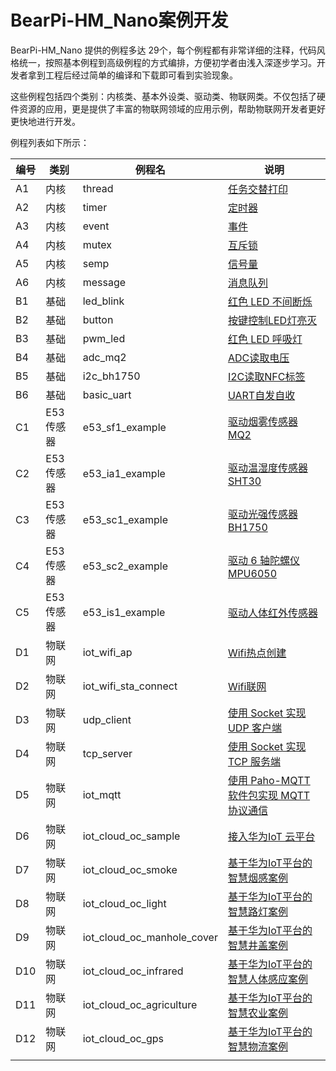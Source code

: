 # BearPi-HM_Nano案例开发

BearPi-HM_Nano 提供的例程多达 29个，每个例程都有非常详细的注释，代码风格统一，按照基本例程到高级例程的方式编排，方便初学者由浅入深逐步学习。开发者拿到工程后经过简单的编译和下载即可看到实验现象。

这些例程包括四个类别：内核类、基本外设类、驱动类、物联网类。不仅包括了硬件资源的应用，更是提供了丰富的物联网领域的应用示例，帮助物联网开发者更好更快地进行开发。

例程列表如下所示：

| 编号 | 类别   | 例程名           | 说明                                                         |
| ---- | ------ | ---------------- | ------------------------------------------------------------ |
| A1   | 内核   | thread           |   [任务交替打印](A1_kernal_thread/README.md)  |
| A2   | 内核   | timer            |  [定时器  ](A2_kernel_timer/README.md)                                                      |
| A3   | 内核   | event            |   [事件](A3_kernel_event/README.md)|
| A4   | 内核   | mutex            |   [互斥锁](A4_kernel_mutex/README.md)|
| A5   | 内核   | semp             |   [信号量](A5_kernel_semaphore/README.md)|
| A6   | 内核   | message           |    [消息队列](A6_kernel_message/README.md)|
| B1   | 基础   | led_blink        |   [红色 LED 不间断烁](B1_basic_led_blink/README.md)|
| B2   | 基础   | button           |   [按键控制LED灯亮灭](B2_basic_button/README.md)|
| B3   | 基础   | pwm_led          |   [红色 LED 呼吸灯](B3_basic_pwm_led/README.md)|
| B4   | 基础   | adc_mq2          |   [ADC读取电压](B4_basic_adc/README.md)|
| B5   | 基础   | i2c_bh1750       |   [I2C读取NFC标签](B5_basic_i2c_nfc/README.md)|
| B6   | 基础   | basic_uart       |   [UART自发自收](B6_basic_uart/README.md)|
| C1   | E53传感器   | e53_sf1_example        |       [驱动烟雾传感器 MQ2](C1_e53_sf1_mq2/README.md)|
| C2   | E53传感器   | e53_ia1_example              |   [驱动温湿度传感器 SHT30](C2_e53_ia1_temp_humi_pls/README.md)|
| C3   | E53传感器   | e53_sc1_example             |   [驱动光强传感器 BH1750](C3_e53_sc1_pls/README.md)|
| C4   | E53传感器   | e53_sc2_example        |   [驱动 6 轴陀螺仪 MPU6050](C4_e53_sc2_axis/README.md)|
| C5   | E53传感器   | e53_is1_example              |   [驱动人体红外传感器](C5_e53_is1_infrared/README.md)|
| D1   | 物联网 | iot_wifi_ap       |   [Wifi热点创建](D1_iot_wifi_ap/README.md)|
| D2   | 物联网 | iot_wifi_sta_connect     |   [Wifi联网](D2_iot_wifi_sta_connect/README.md)|
| D3   | 物联网 | udp_client       |   [使用 Socket 实现 UDP 客户端](D3_iot_udp_client/README.md)|
| D4   | 物联网 | tcp_server       |   [使用 Socket 实现 TCP 服务端](D4_iot_tcp_server/README.md)|
| D5   | 物联网 | iot_mqtt             |   [使用 Paho-MQTT 软件包实现 MQTT 协议通信](D5_iot_mqtt/README.md)|
| D6   | 物联网 | iot_cloud_oc_sample     |  [接入华为IoT 云平台](D6_iot_cloud_oc/README.md)|
| D7   | 物联网 | iot_cloud_oc_smoke         |   [基于华为IoT平台的智慧烟感案例](D7_iot_cloud_oc_smoke/README.md)|  
| D8   | 物联网 | iot_cloud_oc_light         |   [基于华为IoT平台的智慧路灯案例](D8_iot_cloud_oc_light/README.md)|    
| D9   | 物联网 | iot_cloud_oc_manhole_cover         |   [基于华为IoT平台的智慧井盖案例](D9_iot_cloud_oc_manhole_cover/README.md)|  
| D10   | 物联网 | iot_cloud_oc_infrared         |   [基于华为IoT平台的智慧人体感应案例](D10_iot_cloud_oc_infrared/README.md)|  
| D11   | 物联网 | iot_cloud_oc_agriculture         |   [基于华为IoT平台的智慧农业案例](D11_iot_cloud_oc_agriculture/README.md)| 
| D12   | 物联网 | iot_cloud_oc_gps         |   [基于华为IoT平台的智慧物流案例](D12_iot_cloud_oc_gps/README.md)|    
||||
